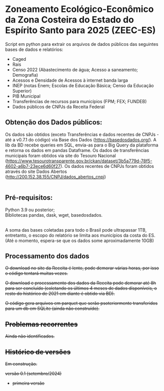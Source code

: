 # Zoneamento Ecológico-Econômico da Zona Costeira do Estado do Espírito Santo para 2025 (ZEEC-ES)
Script em python para extrair os arquivos de dados públicos das seguintes bases de dados e relatórios:
- Caged
- Rais
- Censo 2022 (Abastecimento de água; Acesso a saneamento; Demografia)
-  Acessos e Densidade de Acessos à internet banda larga
-  INEP (notas Enem; Escolas de Educação Básica; Censo da Educação Superior)
-  PIB Municipal
-  Transferências de recursos para municípios (FPM; FEX; FUNDEB)
-  Dados públicos de CNPJs da Receita Federal

## Obtenção dos Dados públicos:
Os dados são obtidos (exceto Transferências e dados recentes de CNPJs - até a v0.7.1 do código) via Base dos Dados (https://basedosdados.org/). A lib da BD recebe queries em SQL, envia-as para o Big Query da plataforma e retorna os dados em pandas Dataframe. Os dados de transferências municipais foram obtidos via site do Tesouro Nacional (https://www.tesourotransparente.gov.br/ckan/dataset/3b5a779d-78f5-4602-a6b7-23ece6d60f27). Os dados recentes de CNPJs foram obtidos através do site Dados Abertos (http://200.152.38.155/CNPJ/dados_abertos_cnpj) <br><br>

## Pré-requisitos:
Python 3.9 ou posterior;<br>
Bibliotecas pandas, dask, wget, basedosdados.<br><br>

A soma das bases coletadas para todo o Brasil pode ultrapassar 1TB, entretanto, o escopo do relatório se limita aos municípios da costa do ES. (Até o momento, espera-se que os dados some aproximadamente 10GB)


## Processamento dos dados

<s>O download no site da Receita é lento, pode demorar várias horas, por isso o código tentará muitas vezes.<br>

O download e processamento dos dados da Receita pode demorar até 8h para ser concluído (coletando os últimos 4 meses de dados disponíveis, o resto do histórico de 2021 em diante é obtido via BD).

O código gera arquivos em parquet que serão psoteriormente transferidos para um db em SQLite (ainda não construído).<br>


## Problemas recorrentes
Ainda não identificados.



## Histórico de versões
Em construção.

versão 0.1 (setembro/2024)
- primeira versão
